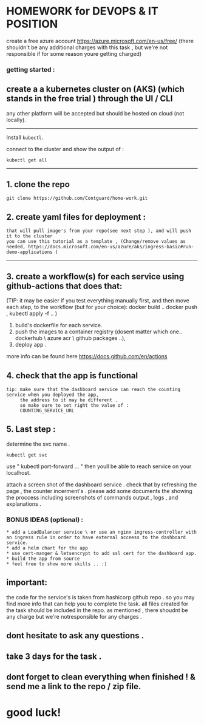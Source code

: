 # HOMEWORK for DEVOPS & IT POSITION

create a free azure account https://azure.microsoft.com/en-us/free/ (there shouldn't be any additional charges with this task , but we're not responsible if for some reason youre getting charged)

### getting started :  
## create a a kubernetes cluster on (AKS) (which stands in the free trial ) through the UI / CLI 

any other platform will be accepted but should be hosted on cloud  (not locally).



___
Install `kubectl`.

connect to the cluster and show the output of : 
```
kubectl get all 
```
----

##  1. clone the repo 
```
git clone https://github.com/Contguard/home-work.git
```

## 2.  create yaml files for deployment :
```
that will pull image's from your repo(see next step ), and will push it to the cluster 
you can use this tutorial as a template , (Change/remove values as needed, https://docs.microsoft.com/en-us/azure/aks/ingress-basic#run-demo-applications )

```
---
## 3. create a workflow(s) for each service  using github-actions that does that:


(TIP:
it may be easier if you test everything manually first, and then move each step, to the workflow (but for your choice): 
docker build .. 
docker push , 
kubectl apply -f .. )


 1. build's  dockerfile for each service.
 2. push the images to a container registry (dosent matter which one.. dockerhub \ azure acr \ github packages  ..),
 3. deploy app .

more info can be found here https://docs.github.com/en/actions
## 4. check that the app is functional
 ```
 tip: make sure that the dashboard service can reach the counting service when you deployed the app,
      the address to it may be different .
      so make sure to set right the value of : 
      COUNTING_SERVICE_URL 
 ```



## 5. Last step  :
determine the svc name . 
```
kubectl get svc
```

use " kubectl port-forward ... " then youll be able to reach service on your localhost.



attach a screen shot of the dashboard service . check that by refreshing the page ,  the counter incerment's  .
please add some documents the showing the proccess including screenshots of commands output , logs , and explanations . 

### BONUS IDEAS (optional) :
```
* add a LoadBalancer service \ or use an nginx ingress-controller with an ingress rule in order to have external acceess to the dashboard service.
* add a helm chart for the app
* use cert-manger & letsencrypt to add ssl cert for the dashboard app.
* build the app from source
* feel free to show more skills .. :)
```

## important: 
the code for the service's is taken from hashicorp github repo . so you may find more info that can help you to complete the task.
all files created for the task should be included in the repo. 
as mentioned , there shoudnt be any charge  but we're notresponsible for any charges .

## dont hesitate to ask any questions  .
## take 3 days for the task .
## dont forget to clean everything when finished ! &  send me a link to the repo / zip file.

# good luck! 
